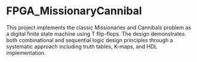# FPGA_MissionaryCannibal
This project implements the classic Missionaries and Cannibals problem as a digital finite state machine using T flip-flops. The design demonstrates both combinational and sequential logic design principles through a systematic approach including truth tables, K-maps, and HDL implementation.
